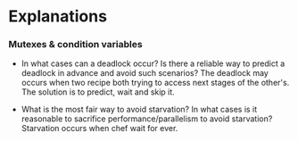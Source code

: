 # Explanations
### Mutexes & condition variables
  - In what cases can a deadlock occur? Is there a reliable way to predict a deadlock in advance and avoid such scenarios?
    The deadlock may occurs when two recipe both trying to access next stages of the other's. The solution is to predict, wait and skip it.

  - What is the most fair way to avoid starvation? In what cases is it reasonable to sacrifice performance/parallelism to avoid starvation?
    Starvation occurs when chef wait for ever. 
